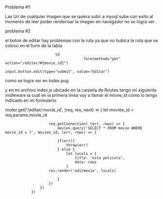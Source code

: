 Problema #1:

Las Url de cualquier imagen que se quiera subir a mysql sube con exito al momento de leer poder renderisar la imagen en navegador 
no se logra ver .

problema #2

el boton de editar hay problemas con la ruta ya que no hubica la ruta que se coloco en el form de la tabla 

                           td
                                        form(method="get" action="/editar/#{movie_id}") 
                                            input.button.edit(type="submit", value="Editar")
 como se logra ver en index.pug
 
 y en mi archivo index.js ubicado en la carpeta de Routes tengo mi siguiente midleware la cual en la primera linea voy a llamar el movie_id
 como lo tengo indicado en mi formulario 
 
  router.get('/editar/:movie_id', (req, res, next) => {
                        let moviee_id = req.params.movie_id  
                           
                        req.getConnection( (err, rows) => {
                            movies.query('SELECT * FROM movie WHERE movie_id = ?', moviee_id, (err, rows) => {
                           
                            if(err){
                                throw(err)  
                            } else {
                                let locals = {
                                    title: 'esta pelicula', 
                                    data: rows
                                }
                        res.render('editmovie', locals)
                        
                            }
                        })
                    })
                })
